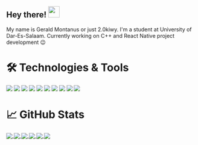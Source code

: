 <!-- Actual text -->


<!-- Icons -->


<!-- Links to your social media accounts -->

[1]: https://www.kiwymonzy.web.app
[2]: mailto:jayshevien@gmail.com
## Hey there! <img src="https://raw.githubusercontent.com/MartinHeinz/MartinHeinz/master/wave.gif" width="30px">
My name is Gerald Montanus or just 2.0kiwy. I'm a student at  University of Dar-Es-Salaam. Currently working on C++ and React Native project development &#128521;
###

# &#128736; Technologies & Tools
![](https://img.shields.io/badge/Code-JavaScript-informational?style=flat&logo=JavaScript&logoColor=white&color=2bbc8a)
![](https://img.shields.io/badge/App-React%20native-informational?style=flat&logo=react&logoColor=white&color=2bbc8a)
![](https://img.shields.io/badge/Web-HTML5-informational?style=flat&logo=html5&logoColor=white&color=2bbc8a)
![](https://img.shields.io/badge/Web-PHP-informational?style=flat&logo=php&logoColor=white&color=2bbc8a)
![](https://img.shields.io/badge/Web-CSS3-informational?style=flat&logo=css3&logoColor=white&color=2bbc8a)
![](https://img.shields.io/badge/Code-C++-informational?style=flat&logo=C%2B%2B&logoColor=white&color=2bbc8a)
![](https://img.shields.io/badge/Code-C-informational?style=flat&logo=C&logoColor=white&color=2bbc8a)
![](https://img.shields.io/badge/Framework-QT6-informational?style=flat&logo=qt&logoColor=white&color=2bbc8a)
![](https://img.shields.io/badge/Database-SQLite-informational?style=flat&logo=SQLite&logoColor=white&color=2bbc8a)
![](https://img.shields.io/badge/Database-Mysql-informational?style=flat&logo=Mysql&logoColor=white&color=2bbc8a)




# &#x1f4c8; GitHub Stats
<a href="https://github.com/kiwymonzy/github-readme-stats">
  <img align="center" src="https://github-readme-stats.vercel.app/api?username=kiwymonzy&hide=prs,contribs,stars,issues&count_private=true&show_icons=true&title_color=ffffff&text_color=c9cacc&icon_color=2bbc8a&bg_color=1d1f21" />
</a>
<a href="https://github.com/kiwymonzy/">
  <img align="center" src="https://github-readme-stats.vercel.app/api/top-langs/?username=kiwymonzy&hide=QMake&title_color=ffffff&text_color=c9cacc&icon_color=2bbc8a&bg_color=1d1f21&layout=compact" />
</a>

<a href="https://github.com/kiwymonzy/Qt-Afya">
  <img align="center" src="https://github-readme-stats.vercel.app/api/pin/?username=kiwymonzy&title_color=ffffff&text_color=c9cacc&icon_color=2bbc8a&bg_color=1d1f21&repo=Qt-Afya" />
</a>

<a href="https://github.com/kiwymonzy/Udsm-Aris3">
  <img align="center" src="https://github-readme-stats.vercel.app/api/pin/?username=kiwymonzy&title_color=ffffff&text_color=c9cacc&icon_color=2bbc8a&bg_color=1d1f21&repo=UDSM-Aris3" />
</a>

<a href="https://github.com/kiwymonzy/Hotel">
  <img align="center" src="https://github-readme-stats.vercel.app/api/pin/?username=kiwymonzy&title_color=ffffff&text_color=c9cacc&icon_color=2bbc8a&bg_color=1d1f21&repo=Hotel" />
</a>
<a href="https://github.com/kiwymonzy/Child-Care-Expo">
  <img align="center" src="https://github-readme-stats.vercel.app/api/pin/?username=kiwymonzy&title_color=ffffff&text_color=c9cacc&icon_color=2bbc8a&bg_color=1d1f21&repo=Child-Care-Expo" />
</a>

<!--
**kiwymonzy/kiwymonzy** is a ✨ _special_ ✨ repository because its `README.md` (this file) appears on your GitHub profile.
[![Header](https://raw.githubusercontent.com/kiwymonzy/<OWNER>/<OWNER>/readme_header.png "Header")](https://some-url.dev/)
[![Header](https://raw.githubusercontent.com/kiwymozny/<OWNER>/<OWNER>/readme_header.png "Header")](https://some-url.dev/)

Here are some ideas to get you started:
&hide=prs,contribs,stars,issues
- 🔭 I’m currently working on ...
- 🌱 I’m currently learning ...
- 👯 I’m looking to collaborate on ...
- 🤔 I’m looking for help with ...
- 💬 Ask me about ...
- 📫 How to reach me: ...
- 😄 Pronouns: ...
- ⚡ Fun fact: ...
-->
